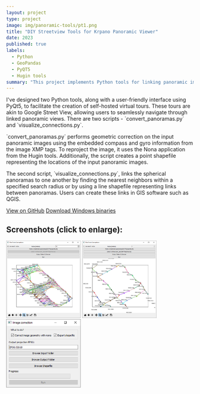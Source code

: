 ```yaml
---
layout: project
type: project
image: img/panoramic-tools/pt1.png
title: "DIY Streetview Tools for Krpano Panoramic Viewer"
date: 2023
published: true
labels:
  - Python
  - GeoPandas
  - PyQT5
  - Hugin tools
summary: "This project implements Python tools for linking panoramic images into a self-hosted virtual tour, a-la Google Streetview using self-hosted Krpano panoramic viewer. These tools allow you to create a custom Streetview-like experience by connecting and displaying your panoramic images."
---
```


<p>I've designed two Python tools, along with a user-friendly interface using PyQt5, to facilitate the creation of self-hosted virtual tours. These tours are akin to Google Street View, allowing users to seamlessly navigate through linked panoramic views. There are two scripts - `convert_panoramas.py` and `visualize_connections.py`.</p>
<p>
`convert_panoramas.py` performs geometric correction on the input panoramic images using the embedded compass and gyro information from the image XMP tags. To reproject the image, it uses the Nona application from the Hugin tools. Additionally, the script creates a point shapefile representing the locations of the input panoramic images.</p>
<p>
The second script, `visualize_connections.py`, links the spherical panoramas to one another by finding the nearest neighbors within a specified search radius or by using a line shapefile representing links between panoramas. Users can create these links in GIS software such as QGIS.</p>

<a href = "https://github.com/ngolosov/PanoramicTools/" class="btn btn-outline-dark">View on GitHub</a>
<a href = "https://github.com/ngolosov/PanoramicTools/releases/download/PanoramicTools/Panoramic_tools_v0.1.zip" class="btn btn-outline-dark">Download Windows binaries</a>

## Screenshots (click to enlarge):

<div class="text-center p-4">
   <a href="../img/panoramic-tools/pt3.png"> <img width="200px" src="../img/panoramic-tools/pt3.png" class="img-thumbnail" ></a>
   <a href="../img/panoramic-tools/pt4.png"> <img width="200px" src="../img/panoramic-tools/pt4.png" class="img-thumbnail" ></a>
   <a href="../img/panoramic-tools/pt2.png"> <img width="200px" src="../img/panoramic-tools/pt2.png" class="img-thumbnail" ></a>
</div>

